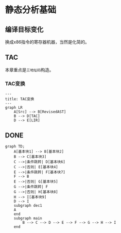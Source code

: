 # 静态分析基础

## 编译目标变化
换成x86指令的寄存器机器，当然是化简的。

## TAC
本章重点是`三地址码`构造。

### TAC变换

```mermaid
---
title: TAC变换
---
graph LR
    A[Src] --> B[RevisedAST]
    B --> D[TAC]
    D --> E[LIR]
```

## DONE

```mermaid
graph TD;
    A[基本块1] --> B[基本块2]  
    B --> C[基本块3]  
    C -->|条件跳转| D[基本块6]  
    C -->|否则| E[基本块4]  
    E -->|条件跳转| F[基本块7]  
    F --> B  
    E -->|否则| G[基本块5]  
    G -->|条件跳转| F  
    G -->|否则| H[基本块8]  
    H --> I[基本块9]  
    D --> I  
    subgraph dec1  
    A  
    end  
    subgraph main  
        B --> C --> D --> E --> F --> G --> H --> I  
    end
```
